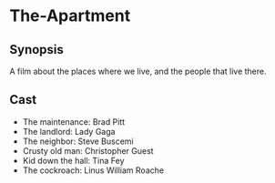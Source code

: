 # The-Apartment

## Synopsis

A film about the places where we live, and the people that live there.

## Cast

- The maintenance: Brad Pitt
- The landlord: Lady Gaga
- The neighbor: Steve Buscemi
- Crusty old man: Christopher Guest
- Kid down the hall: Tina Fey
- The cockroach: Linus William Roache


